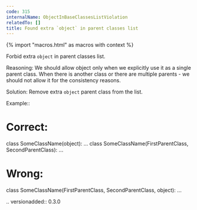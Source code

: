```yaml
---
code: 315
internalName: ObjectInBaseClassesListViolation
relatedTo: []
title: Found extra `object` in parent classes list
---
```


{% import "macros.html" as macros with context %}

Forbid extra `object` in parent classes list.

Reasoning: We should allow object only when we explicitly use it as a
single parent class. When there is another class or there are multiple
parents - we should not allow it for the consistency reasons.

Solution: Remove extra `object` parent class from the list.

Example::

# Correct:

class SomeClassName(object): ... class SomeClassName(FirstParentClass,
SecondParentClass): ...

# Wrong:

class SomeClassName(FirstParentClass, SecondParentClass, object): ...

.. versionadded:: 0.3.0